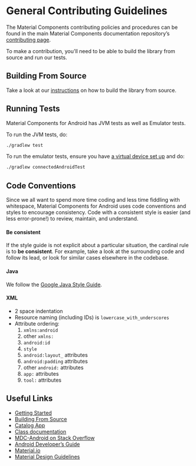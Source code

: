 <!--docs:
title: "Contributing"
layout: landing
section: docs
path: /docs/contributing/
-->

# General Contributing Guidelines

The Material Components contributing policies and procedures can be found in the
main Material Components documentation repository’s
[contributing page](https://github.com/material-components/material-components/blob/develop/CONTRIBUTING.md).

To make a contribution, you'll need to be able to build the library from source
and run our tests.

## Building From Source

Take a look at our [instructions](building-from-source.md) on how to build the
library from source.

## Running Tests

Material Components for Android has JVM tests as well as Emulator tests.

To run the JVM tests, do:

```sh
./gradlew test
```

To run the emulator tests, ensure you have [a virtual device set
up](https://developer.android.com/studio/run/managing-avds.html) and do:

```sh
./gradlew connectedAndroidTest
```

## Code Conventions

Since we all want to spend more time coding and less time fiddling with
whitespace, Material Components for Android uses code conventions and styles to
encourage consistency. Code with a consistent style is easier (and less
error-prone!) to review, maintain, and understand.

#### Be consistent

If the style guide is not explicit about a particular situation, the cardinal
rule is to **be consistent**. For example, take a look at the surrounding code
and follow its lead, or look for similar cases elsewhere in the codebase.

#### Java

We follow the
[Google Java Style Guide](https://google.github.io/styleguide/javaguide.html).

#### XML

- 2 space indentation
- Resource naming (including IDs) is `lowercase_with_underscores`
- Attribute ordering:
  1. `xmlns:android`
  2. other `xmlns:`
  3. `android:id`
  4. `style`
  5. `android:layout_` attributes
  6. `android:padding` attributes
  7. other `android:` attributes
  8. `app:` attributes
  9. `tool:` attributes

## Useful Links
- [Getting Started](getting-started.md)
- [Building From Source](building-from-source.md)
- [Catalog App](catalog-app.md)
- [Class
  documentation](https://developer.android.com/reference/com/google/android/material/classes)
- [MDC-Android on Stack
  Overflow](https://www.stackoverflow.com/questions/tagged/material-components+android)
- [Android Developer’s
  Guide](https://developer.android.com/training/material/index.html)
- [Material.io](https://www.material.io)
- [Material Design Guidelines](https://material.google.com)
